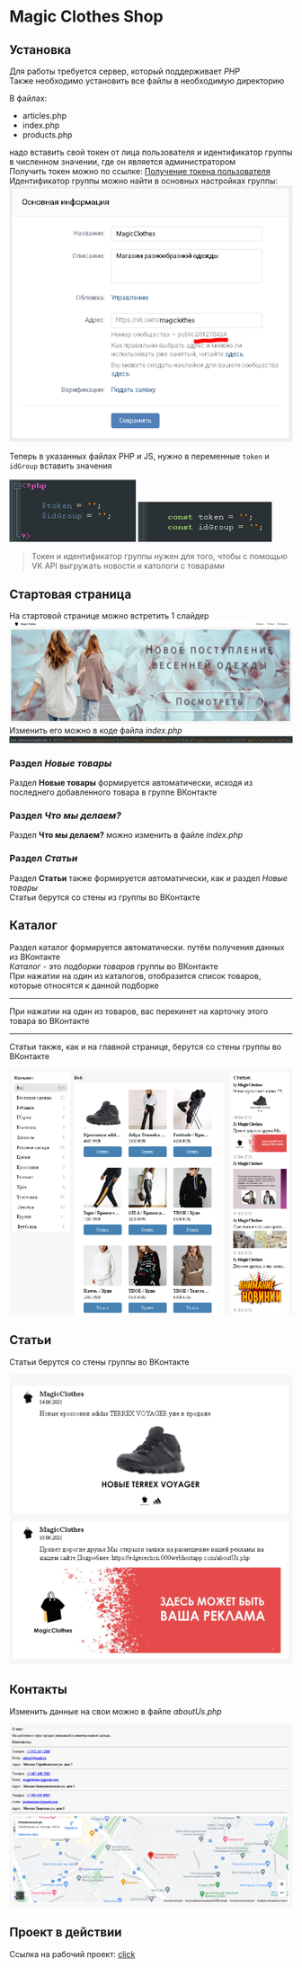 # Magic Clothes Shop

## Установка
Для работы требуется сервер, который поддерживает *PHP*  
Также необходимо установить все файлы в необходимую директорию  

В файлах:  
* articles.php 
* index.php 
* products.php  

надо вставить свой токен от лица пользователя и идентификатор группы в численном значении, где он является администратором  
Получить токен можно по ссылке: [Получение токена пользователя](https://oauth.vk.com/authorize?client_id=2685278&scope=notify,photos,friends,audio,video,notes,pages,docs,status,questions,offers,wall,groups,messages,notifications,stats,ads,offline&redirect_uri=http://api.vk.com/blank.html&display=page&response_type=token&callback=callbackFunc "Получение токена")  
Идентификатор группы можно найти в основных настройках группы:
![Настройки группы](/readme/mc1.PNG "Настройки группы")

Теперь в указанных файлах PHP и JS, нужно в переменные `token` и `idGroup` вставить значения  

![README1](readme1.png "PHP файл")
![README2](readme2.png "JS файл")

>Токен и идентификатор группы нужен для того, чтобы с помощью VK API выгружать новости и катологи с товарами

## Стартовая страница
На стартовой странице можно встретить 1 слайдер
![Слайдер](/readme/mc2.PNG "Слайдер")  
Изменить его можно в коде файла *index.php*  
![Код index](/readme/mc3.PNG "Код index")  
### Раздел *Новые товары*
Раздел **Новые товары** формируется автоматически, исходя из последнего добавленного товара в группе ВКонтакте  
### Раздел *Что мы делаем?*
Раздел **Что мы делаем?** можно изменить в файле *index.php*  
### Раздел *Статьи*
Раздел **Статьи** также формируется автоматически, как и раздел *Новые товары*  
Статьи берутся со стены из группы во ВКонтакте  

## Каталог
Раздел каталог формируется автоматически. путём получения данных из ВКонтакте  
*Каталог* - это *подборки товаров* группы во ВКонтакте  
При нажатии на один из каталогов, отобразится список товаров, которые относятся к данной подборке
***
При нажатии на один из товаров, вас перекинет на карточку этого товара во ВКонтакте
***
Статьи также, как и на главной странице, берутся со стены группы во ВКонтакте

![Каталог товаров](/readme/mc4.PNG "Каталог товаров")

## Статьи
Статьи берутся со стены группы во ВКонтакте

![Статьи](/readme/mc5.PNG "Статьи")

## Контакты
Изменить данные на свои можно в файле *aboutUs.php*

![Контакты](/readme/mc6.PNG "Контакты")

## Проект в действии
Ссылка на рабочий проект: [click](https://edgesection.000webhostapp.com/ "рабочий проект")
